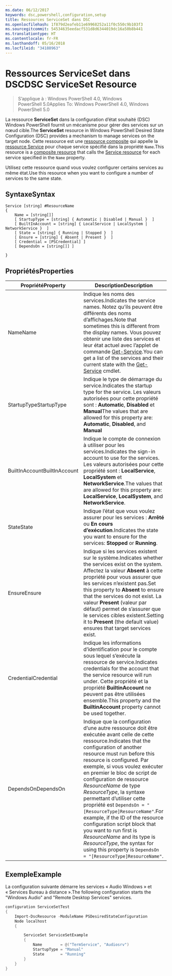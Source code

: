 ```yaml
---
ms.date: 06/12/2017
keywords: dsc,powershell,configuration,setup
title: Ressources ServiceSet dans DSC
ms.openlocfilehash: 1f879d2eafeb11e69968252a11f0c550c9b103f3
ms.sourcegitcommit: 54534635eedacf531d8d6344019dc16a50b8b441
ms.translationtype: HT
ms.contentlocale: fr-FR
ms.lasthandoff: 05/16/2018
ms.locfileid: "34188963"
---
```

# <a name="dsc-serviceset-resource"></a><span data-ttu-id="69902-103">Ressources ServiceSet dans DSC</span><span class="sxs-lookup"><span data-stu-id="69902-103">DSC ServiceSet Resource</span></span>

> <span data-ttu-id="69902-104">S’applique à : Windows PowerShell 4.0, Windows PowerShell 5.0</span><span class="sxs-lookup"><span data-stu-id="69902-104">Applies To: Windows PowerShell 4.0, Windows PowerShell 5.0</span></span>


<span data-ttu-id="69902-105">La ressource **ServiceSet** dans la configuration d’état souhaité (DSC) Windows PowerShell fournit un mécanisme pour gérer des services sur un nœud cible.</span><span class="sxs-lookup"><span data-stu-id="69902-105">The **ServiceSet** resource in Windows PowerShell Desired State Configuration (DSC) provides a mechanism to manage services on the target node.</span></span> <span data-ttu-id="69902-106">Cette ressource est une [ressource composite](authoringResourceComposite.md) qui appelle la [ressource Service](serviceResource.md) pour chaque service spécifié dans la propriété `Name`.</span><span class="sxs-lookup"><span data-stu-id="69902-106">This resource is a [composite resource](authoringResourceComposite.md) that calls the [Service resource](serviceResource.md) for each service specified in the `Name` property.</span></span>

<span data-ttu-id="69902-107">Utilisez cette ressource quand vous voulez configurer certains services au même état.</span><span class="sxs-lookup"><span data-stu-id="69902-107">Use this resource when you want to configure a number of services to the same state.</span></span>

## <a name="syntax"></a><span data-ttu-id="69902-108">Syntaxe</span><span class="sxs-lookup"><span data-stu-id="69902-108">Syntax</span></span>

```
Service [string] #ResourceName
{
    Name = [string[]]
    [ StartupType = [string] { Automatic | Disabled | Manual }  ]
    [ BuiltInAccount = [string] { LocalService | LocalSystem | NetworkService }  ]
    [ State = [string] { Running | Stopped }  ]
    [ Ensure = [string] { Absent | Present }  ]
    [ Credential = [PSCredential] ]
    [ DependsOn = [string[]] ]

}
```

## <a name="properties"></a><span data-ttu-id="69902-109">Propriétés</span><span class="sxs-lookup"><span data-stu-id="69902-109">Properties</span></span>

|  <span data-ttu-id="69902-110">Propriété</span><span class="sxs-lookup"><span data-stu-id="69902-110">Property</span></span>  |  <span data-ttu-id="69902-111">Description</span><span class="sxs-lookup"><span data-stu-id="69902-111">Description</span></span>   |
|---|---|
| <span data-ttu-id="69902-112">Name</span><span class="sxs-lookup"><span data-stu-id="69902-112">Name</span></span>| <span data-ttu-id="69902-113">Indique les noms des services.</span><span class="sxs-lookup"><span data-stu-id="69902-113">Indicates the service names.</span></span> <span data-ttu-id="69902-114">Notez qu’ils peuvent être différents des noms d’affichages.</span><span class="sxs-lookup"><span data-stu-id="69902-114">Note that sometimes this is different from the display names.</span></span> <span data-ttu-id="69902-115">Vous pouvez obtenir une liste des services et leur état actuel avec l’applet de commande [Get-Service](https://technet.microsoft.com/library/hh849804.aspx).</span><span class="sxs-lookup"><span data-stu-id="69902-115">You can get a list of the services and their current state with the [Get-Service](https://technet.microsoft.com/library/hh849804.aspx) cmdlet.</span></span>|
| <span data-ttu-id="69902-116">StartupType</span><span class="sxs-lookup"><span data-stu-id="69902-116">StartupType</span></span>| <span data-ttu-id="69902-117">Indique le type de démarrage du service.</span><span class="sxs-lookup"><span data-stu-id="69902-117">Indicates the startup type for the service.</span></span> <span data-ttu-id="69902-118">Les valeurs autorisées pour cette propriété sont : **Automatic**, **Disabled** et **Manual**</span><span class="sxs-lookup"><span data-stu-id="69902-118">The values that are allowed for this property are: **Automatic**, **Disabled**, and **Manual**</span></span>|
| <span data-ttu-id="69902-119">BuiltInAccount</span><span class="sxs-lookup"><span data-stu-id="69902-119">BuiltInAccount</span></span>| <span data-ttu-id="69902-120">Indique le compte de connexion à utiliser pour les services.</span><span class="sxs-lookup"><span data-stu-id="69902-120">Indicates the sign-in account to use for the services.</span></span> <span data-ttu-id="69902-121">Les valeurs autorisées pour cette propriété sont : **LocalService**, **LocalSystem** et **NetworkService**.</span><span class="sxs-lookup"><span data-stu-id="69902-121">The values that are allowed for this property are: **LocalService**, **LocalSystem**, and **NetworkService**.</span></span>|
| <span data-ttu-id="69902-122">State</span><span class="sxs-lookup"><span data-stu-id="69902-122">State</span></span>| <span data-ttu-id="69902-123">Indique l’état que vous voulez assurer pour les services : **Arrêté** ou **En cours d’exécution**.</span><span class="sxs-lookup"><span data-stu-id="69902-123">Indicates the state you want to ensure for the services: **Stopped** or **Running**.</span></span>|
| <span data-ttu-id="69902-124">Ensure</span><span class="sxs-lookup"><span data-stu-id="69902-124">Ensure</span></span>| <span data-ttu-id="69902-125">Indique si les services existent sur le système.</span><span class="sxs-lookup"><span data-stu-id="69902-125">Indicates whether the services exist on the system.</span></span> <span data-ttu-id="69902-126">Affectez la valeur **Absent** à cette propriété pour vous assurer que les services n’existent pas.</span><span class="sxs-lookup"><span data-stu-id="69902-126">Set this property to **Absent** to ensure that the services do not exist.</span></span> <span data-ttu-id="69902-127">La valeur **Present** (valeur par défaut) permet de s’assurer que le services cibles existent.</span><span class="sxs-lookup"><span data-stu-id="69902-127">Setting it to **Present** (the default value) ensures that target services exist.</span></span>|
| <span data-ttu-id="69902-128">Credential</span><span class="sxs-lookup"><span data-stu-id="69902-128">Credential</span></span>| <span data-ttu-id="69902-129">Indique les informations d’identification pour le compte sous lequel s’exécute la ressource de service.</span><span class="sxs-lookup"><span data-stu-id="69902-129">Indicates credentials for the account that the service resource will run under.</span></span> <span data-ttu-id="69902-130">Cette propriété et la propriété **BuiltinAccount** ne peuvent pas être utilisées ensemble.</span><span class="sxs-lookup"><span data-stu-id="69902-130">This property and the **BuiltinAccount** property cannot be used together.</span></span>|
| <span data-ttu-id="69902-131">DependsOn</span><span class="sxs-lookup"><span data-stu-id="69902-131">DependsOn</span></span>| <span data-ttu-id="69902-132">Indique que la configuration d’une autre ressource doit être exécutée avant celle de cette ressource.</span><span class="sxs-lookup"><span data-stu-id="69902-132">Indicates that the configuration of another resource must run before this resource is configured.</span></span> <span data-ttu-id="69902-133">Par exemple, si vous voulez exécuter en premier le bloc de script de configuration de ressource *ResourceName* de type *ResourceType*, la syntaxe permettant d’utiliser cette propriété est `DependsOn = "[ResourceType]ResourceName"`.</span><span class="sxs-lookup"><span data-stu-id="69902-133">For example, if the ID of the resource configuration script block that you want to run first is *ResourceName* and its type is *ResourceType*, the syntax for using this property is `DependsOn = "[ResourceType]ResourceName"`.</span></span>|



## <a name="example"></a><span data-ttu-id="69902-134">Exemple</span><span class="sxs-lookup"><span data-stu-id="69902-134">Example</span></span>

<span data-ttu-id="69902-135">La configuration suivante démarre les services « Audio Windows » et « Services Bureau à distance ».</span><span class="sxs-lookup"><span data-stu-id="69902-135">The following configuration starts the "Windows Audio" and "Remote Desktop Services" services.</span></span>

```powershell
configuration ServiceSetTest
{
    Import-DscResource -ModuleName PSDesiredStateConfiguration
    Node localhost
    {

        ServiceSet ServiceSetExample
        {
            Name        = @("TermService", "Audiosrv")
            StartupType = "Manual"
            State       = "Running"
        }
    }
}
```